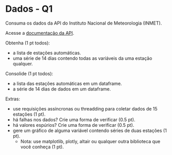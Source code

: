 # Dados - Q1

Consuma os dados da API do Instituto Nacional de Meteorologia (INMET).

Acesse a [documentação da API](https://portal.inmet.gov.br/manual/manual-de-uso-da-api-esta%C3%A7%C3%B5es).

Obtenha (1 pt todos):

- a lista de estações automáticas.
- uma série de 14 dias contendo todas as variáveis da uma estação qualquer.

Consolide (1 pt todos):

- a lista das estações automáticas em um dataframe.
- a série de 14 dias de dados em um dataframe.

Extras:

- use requisições assíncronas ou threadding para coletar dados de 15 estações (1 pt).
- há falhas nos dados? Crie uma forma de verificar (0.5 pt).
- há valores espúrios? Crie uma forma de verificar (0.5 pt).
- gere um gráfico de alguma variável contendo séries de duas estações (1 pt).
  - Nota: use matplotlib, plotly, altair ou qualquer outra biblioteca que você conheça (1 pt).
